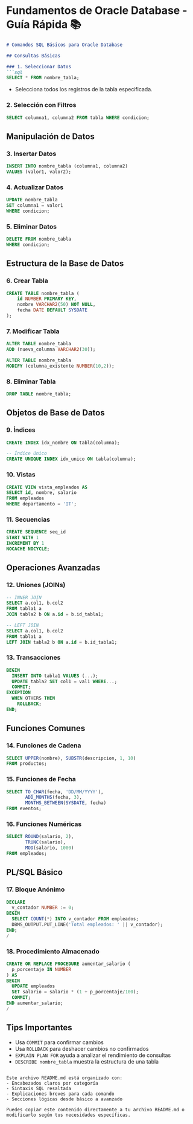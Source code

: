# Fundamentos de Oracle Database - Guía Rápida 📚

```markdown
# Comandos SQL Básicos para Oracle Database

## Consultas Básicas

### 1. Seleccionar Datos
```sql
SELECT * FROM nombre_tabla;
```
- Selecciona todos los registros de la tabla especificada.

### 2. Selección con Filtros
```sql
SELECT columna1, columna2 FROM tabla WHERE condicion;
```

## Manipulación de Datos

### 3. Insertar Datos
```sql
INSERT INTO nombre_tabla (columna1, columna2) 
VALUES (valor1, valor2);
```

### 4. Actualizar Datos
```sql
UPDATE nombre_tabla
SET columna1 = valor1 
WHERE condicion;
```

### 5. Eliminar Datos
```sql
DELETE FROM nombre_tabla 
WHERE condicion;
```

## Estructura de la Base de Datos

### 6. Crear Tabla
```sql
CREATE TABLE nombre_tabla (
    id NUMBER PRIMARY KEY,
    nombre VARCHAR2(50) NOT NULL,
    fecha DATE DEFAULT SYSDATE
);
```

### 7. Modificar Tabla
```sql
ALTER TABLE nombre_tabla
ADD (nueva_columna VARCHAR2(30));

ALTER TABLE nombre_tabla
MODIFY (columna_existente NUMBER(10,2));
```

### 8. Eliminar Tabla
```sql
DROP TABLE nombre_tabla;
```

## Objetos de Base de Datos

### 9. Índices
```sql
CREATE INDEX idx_nombre ON tabla(columna);

-- Índice único
CREATE UNIQUE INDEX idx_unico ON tabla(columna);
```

### 10. Vistas
```sql
CREATE VIEW vista_empleados AS
SELECT id, nombre, salario 
FROM empleados 
WHERE departamento = 'IT';
```

### 11. Secuencias
```sql
CREATE SEQUENCE seq_id
START WITH 1
INCREMENT BY 1
NOCACHE NOCYCLE;
```

## Operaciones Avanzadas

### 12. Uniones (JOINs)
```sql
-- INNER JOIN
SELECT a.col1, b.col2 
FROM tabla1 a
JOIN tabla2 b ON a.id = b.id_tabla1;

-- LEFT JOIN
SELECT a.col1, b.col2 
FROM tabla1 a
LEFT JOIN tabla2 b ON a.id = b.id_tabla1;
```

### 13. Transacciones
```sql
BEGIN
  INSERT INTO tabla1 VALUES (...);
  UPDATE tabla2 SET col1 = val1 WHERE...;
  COMMIT;
EXCEPTION
  WHEN OTHERS THEN
    ROLLBACK;
END;
```

## Funciones Comunes

### 14. Funciones de Cadena
```sql
SELECT UPPER(nombre), SUBSTR(descripcion, 1, 10) 
FROM productos;
```

### 15. Funciones de Fecha
```sql
SELECT TO_CHAR(fecha, 'DD/MM/YYYY'), 
       ADD_MONTHS(fecha, 3),
       MONTHS_BETWEEN(SYSDATE, fecha)
FROM eventos;
```

### 16. Funciones Numéricas
```sql
SELECT ROUND(salario, 2), 
       TRUNC(salario), 
       MOD(salario, 1000)
FROM empleados;
```

## PL/SQL Básico

### 17. Bloque Anónimo
```sql
DECLARE
  v_contador NUMBER := 0;
BEGIN
  SELECT COUNT(*) INTO v_contador FROM empleados;
  DBMS_OUTPUT.PUT_LINE('Total empleados: ' || v_contador);
END;
/
```

### 18. Procedimiento Almacenado
```sql
CREATE OR REPLACE PROCEDURE aumentar_salario (
  p_porcentaje IN NUMBER
) AS
BEGIN
  UPDATE empleados 
  SET salario = salario * (1 + p_porcentaje/100);
  COMMIT;
END aumentar_salario;
/
```

## Tips Importantes
- Usa `COMMIT` para confirmar cambios
- Usa `ROLLBACK` para deshacer cambios no confirmados
- `EXPLAIN PLAN FOR` ayuda a analizar el rendimiento de consultas
- `DESCRIBE nombre_tabla` muestra la estructura de una tabla

```

Este archivo README.md está organizado con:
- Encabezados claros por categoría
- Sintaxis SQL resaltada
- Explicaciones breves para cada comando
- Secciones lógicas desde básico a avanzado

Puedes copiar este contenido directamente a tu archivo README.md o modificarlo según tus necesidades específicas.
